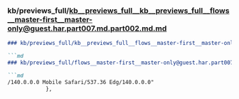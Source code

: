 ### kb/previews_full/kb__previews_full__kb__previews_full__flows__master-first__master-only@guest.har.part007.md.part002.md.md

```md
### kb/previews_full/kb__previews_full__flows__master-first__master-only@guest.har.part007.md.part002.md

```md
### kb/previews_full/flows__master-first__master-only@guest.har.part007.md (part 002)

```md
/140.0.0.0 Mobile Safari/537.36 Edg/140.0.0.0"
            },
   
```

```

```

```
